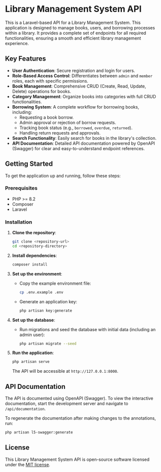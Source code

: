 # Library Management System API

This is a Laravel-based API for a Library Management System. This application is designed to manage books, users, and borrowing processes within a library. It provides a complete set of endpoints for all required functionalities, ensuring a smooth and efficient library management experience.

## Key Features

- **User Authentication**: Secure registration and login for users.
- **Role-Based Access Control**: Differentiates between `admin` and `member` roles, each with specific permissions.
- **Book Management**: Comprehensive CRUD (Create, Read, Update, Delete) operations for books.
- **Category Management**: Organize books into categories with full CRUD functionalities.
- **Borrowing System**: A complete workflow for borrowing books, including:
  - Requesting a book borrow.
  - Admin approval or rejection of borrow requests.
  - Tracking book status (e.g., `borrowed`, `overdue`, `returned`).
  - Handling return requests and approvals.
- **Search Functionality**: Easily search for books in the library's collection.
- **API Documentation**: Detailed API documentation powered by OpenAPI (Swagger) for clear and easy-to-understand endpoint references.

## Getting Started

To get the application up and running, follow these steps:

### Prerequisites

- PHP >= 8.2
- Composer
- Laravel

### Installation

1.  **Clone the repository**:
    ```bash
    git clone <repository-url>
    cd <repository-directory>
    ```

2.  **Install dependencies**:
    ```bash
    composer install
    ```

3.  **Set up the environment**:
    - Copy the example environment file:
      ```bash
      cp .env.example .env
      ```
    - Generate an application key:
      ```bash
      php artisan key:generate
      ```

4.  **Set up the database**:
    - Run migrations and seed the database with initial data (including an admin user):
      ```bash
      php artisan migrate --seed
      ```

5.  **Run the application**:
    ```bash
    php artisan serve
    ```
    The API will be accessible at `http://127.0.0.1:8000`.

## API Documentation

The API is documented using OpenAPI (Swagger). To view the interactive documentation, start the development server and navigate to `/api/documentation`.

To regenerate the documentation after making changes to the annotations, run:
```bash
php artisan l5-swagger:generate
```

## License

This Library Management System API is open-source software licensed under the [MIT license](https://opensource.org/licenses/MIT).
